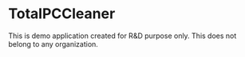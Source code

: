 TotalPCCleaner
==============

This is demo application created for R&D purpose only. This does not belong to any organization.


